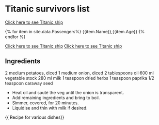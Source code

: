 


# Titanic survivors list


[Click here to see Titanic ship](https://upload.wikimedia.org/wikipedia/commons/thumb/f/fd/RMS_Titanic_3.jpg/1200px-RMS_Titanic_3.jpg)

{% for item in site.data.Passengers%}
{{item.Name}},{{item.Age}}
{% endfor %}

[Click here to see Titanic ship](site.Titanic)
[Click here to see Titanic ship](site.Formatting)

## Ingredients
2 medium potatoes, diced
1 medium onion, diced
2 tablespoons oil
600 ml vegetable stock
280 ml milk
1 teaspoon dried herbs
1 teaspoon paprika
1/2 teaspoon caraway seed

 - Heat oil and sauté the veg until the onion is transparent.
 - Add remaining ingredients and bring to boil.
 - Simmer, covered, for 20 minutes.
 - Liquidise and thin with milk if desired.



<!DOCTYPE html>
<html lang="en">
<head></head>
<body>
<main>
<div>
{{ Recipe for various dishes}}
</div>
</main>
</body>
</html>
